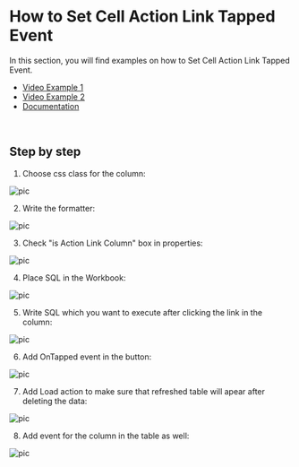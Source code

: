 
# How to Set Cell Action Link Tapped Event

In this section, you will find examples on how to Set Cell Action Link Tapped Event. 

* [Video Example 1](https://profitbasedocs.blob.core.windows.net/videos/Table%20Events%20-%20Cell%20Action%20Link%20Tapped%20(2).mp4)
* [Video Example 2](https://profitbasedocs.blob.core.windows.net/videos/Table%20Events%20-%20Cell%20Action%20Link%20Tapped.mp4) 
* [Documentation](../../workbooks/components/table.md)
  
<br/>

## Step by step


1. Choose css class for the column:

![pic](https://profitbasedocs.blob.core.windows.net/images/HTcelLinkTapped%20(1).png)

2. Write the formatter:

![pic](https://profitbasedocs.blob.core.windows.net/images/HTcelLinkTapped%20(2).png)

3. Check "is Action Link Column" box in properties:

![pic](https://profitbasedocs.blob.core.windows.net/images/HTcelLinkTapped%20(3).png)

4. Place SQL in the Workbook:

![pic](https://profitbasedocs.blob.core.windows.net/images/HTcelLinkTapped%20(4).png)

5. Write SQL which you want to execute after clicking the link in the column:

![pic](https://profitbasedocs.blob.core.windows.net/images/HTcelLinkTapped%20(5).png)

6. Add OnTapped event in the button:

![pic](https://profitbasedocs.blob.core.windows.net/images/HTcelLinkTapped%20(6).png)

7. Add Load action to make sure that refreshed table will apear after deleting the data:

![pic](https://profitbasedocs.blob.core.windows.net/images/HTcelLinkTapped%20(7).png)

8. Add event for the column in the table as well:

![pic](https://profitbasedocs.blob.core.windows.net/images/HTcelLinkTapped%20(8).png)